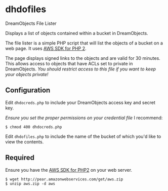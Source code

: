 dhdofiles
=========

DreamObjects File Lister

Displays a list of objects contained within a bucket in DreamObjects.

The file lister is a simple PHP script that will list the objects of a bucket on a web page.  It uses [AWS SDK for PHP 2](http://docs.aws.amazon.com/aws-sdk-php-2/guide/latest/index.html).  

The page displays signed links to the objects and are valid for 30 minutes.  This allows access to objects that have ACLs set to private in DreamObjects.  *You should restrict access to this file if you want to keep your objects private!*

Configuration
-------------

Edit ``dhdocreds.php`` to include your DreamObjects access key and secret key.

*Ensure you set the proper permissions on your credential file*  I recommend:

    $ chmod 400 dhdocreds.php

Edit ``dhdofiles.php`` to include the name of the bucket of which you'd like to view the contents.

Required
--------

Ensure you have the [AWS SDK for PHP2](http://pear.amazonwebservices.com/get/aws.zip) on your web server.

    $ wget http://pear.amazonwebservices.com/get/aws.zip
    $ unzip aws.zip -d aws
